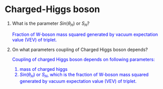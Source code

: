 # **Charged-Higgs boson**

1. What is the parameter $Sin (\theta_H)$ or $S_H$?

    <span style="color:blue"> 
    Fraction of W-boson mass squared generated by vacuum expectation value (VEV) of triplet.
    </span>
    
3. On what parameters coupling of Charged Higgs boson depends?

    <span style="color:blue">
    Coupling of charged Higgs boson depends on following parameters:
    
    1. mass of charged higgs
    1. $Sin (\theta_H)$ or $S_H$, which is the fraction of W-boson mass squared generated by vacuum expectation value (VEV) of triplet.
    </span>